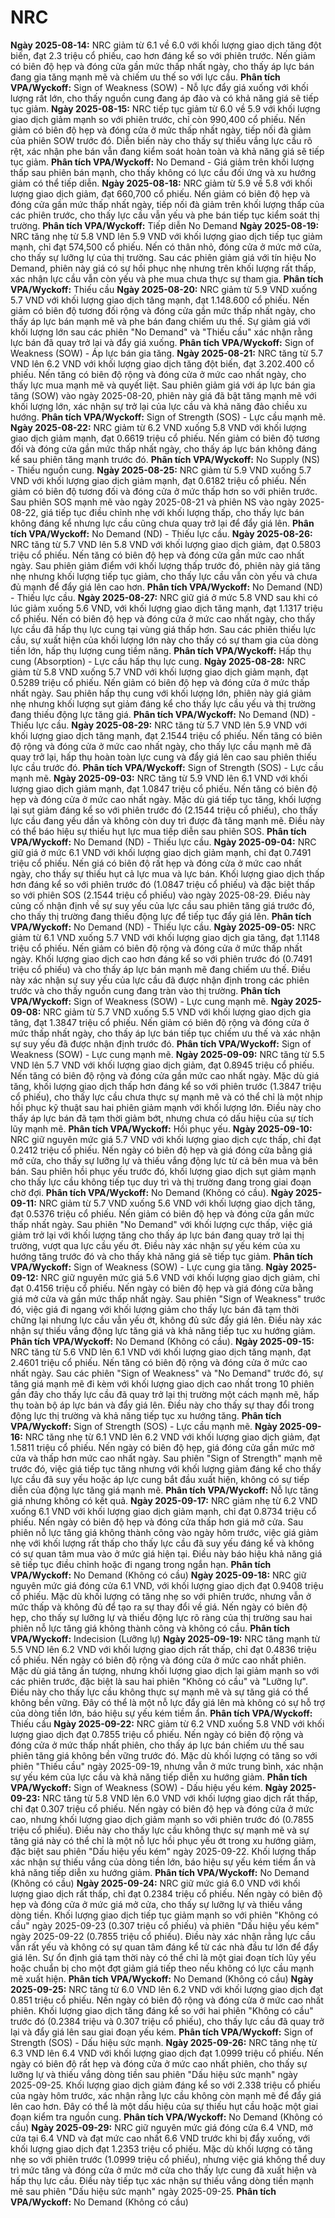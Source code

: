 # NRC

**Ngày 2025-08-14:** NRC giảm từ 6.1 về 6.0 với khối lượng giao dịch tăng đột biến, đạt 2.3 triệu cổ phiếu, cao hơn đáng kể so với phiên trước. Nến giảm có biên độ hẹp và đóng cửa gần mức thấp nhất ngày, cho thấy áp lực bán đang gia tăng mạnh mẽ và chiếm ưu thế so với lực cầu. **Phân tích VPA/Wyckoff:** Sign of Weakness (SOW) - Nỗ lực đẩy giá xuống với khối lượng rất lớn, cho thấy nguồn cung đang áp đảo và có khả năng giá sẽ tiếp tục giảm.
**Ngày 2025-08-15:** NRC tiếp tục giảm từ 6.0 về 5.9 với khối lượng giao dịch giảm mạnh so với phiên trước, chỉ còn 990,400 cổ phiếu. Nến giảm có biên độ hẹp và đóng cửa ở mức thấp nhất ngày, tiếp nối đà giảm của phiên SOW trước đó. Diễn biến này cho thấy sự thiếu vắng lực cầu rõ rệt, xác nhận phe bán vẫn đang kiểm soát hoàn toàn và khả năng giá sẽ tiếp tục giảm. **Phân tích VPA/Wyckoff:** No Demand - Giá giảm trên khối lượng thấp sau phiên bán mạnh, cho thấy không có lực cầu đối ứng và xu hướng giảm có thể tiếp diễn.
**Ngày 2025-08-18:** NRC giảm từ 5.9 về 5.8 với khối lượng giao dịch giảm, đạt 660,700 cổ phiếu. Nến giảm có biên độ hẹp và đóng cửa gần mức thấp nhất ngày, tiếp nối đà giảm trên khối lượng thấp của các phiên trước, cho thấy lực cầu vẫn yếu và phe bán tiếp tục kiểm soát thị trường. **Phân tích VPA/Wyckoff:** Tiếp diễn No Demand
**Ngày 2025-08-19:** NRC tăng nhẹ từ 5.8 VND lên 5.9 VND với khối lượng giao dịch tiếp tục giảm mạnh, chỉ đạt 574,500 cổ phiếu. Nến có thân nhỏ, đóng cửa ở mức mở cửa, cho thấy sự lưỡng lự của thị trường. Sau các phiên giảm giá với tín hiệu No Demand, phiên này giá có sự hồi phục nhẹ nhưng trên khối lượng rất thấp, xác nhận lực cầu vẫn còn yếu và phe mua chưa thực sự tham gia. **Phân tích VPA/Wyckoff:** Thiếu cầu
**Ngày 2025-08-20:** NRC giảm từ 5.9 VND xuống 5.7 VND với khối lượng giao dịch tăng mạnh, đạt 1.148.600 cổ phiếu. Nến giảm có biên độ tương đối rộng và đóng cửa gần mức thấp nhất ngày, cho thấy áp lực bán mạnh mẽ và phe bán đang chiếm ưu thế. Sự giảm giá với khối lượng lớn sau các phiên "No Demand" và "Thiếu cầu" xác nhận rằng lực bán đã quay trở lại và đẩy giá xuống. **Phân tích VPA/Wyckoff:** Sign of Weakness (SOW) - Áp lực bán gia tăng.
**Ngày 2025-08-21:** NRC tăng từ 5.7 VND lên 6.2 VND với khối lượng giao dịch tăng đột biến, đạt 3.202.400 cổ phiếu. Nến tăng có biên độ rộng và đóng cửa ở mức cao nhất ngày, cho thấy lực mua mạnh mẽ và quyết liệt. Sau phiên giảm giá với áp lực bán gia tăng (SOW) vào ngày 2025-08-20, phiên này giá đã bật tăng mạnh mẽ với khối lượng lớn, xác nhận sự trở lại của lực cầu và khả năng đảo chiều xu hướng. **Phân tích VPA/Wyckoff:** Sign of Strength (SOS) - Lực cầu mạnh mẽ.
**Ngày 2025-08-22:** NRC giảm từ 6.2 VND xuống 5.8 VND với khối lượng giao dịch giảm mạnh, đạt 0.6619 triệu cổ phiếu. Nến giảm có biên độ tương đối và đóng cửa gần mức thấp nhất ngày, cho thấy áp lực bán không đáng kể sau phiên tăng mạnh trước đó. **Phân tích VPA/Wyckoff:** No Supply (NS) - Thiếu nguồn cung.
**Ngày 2025-08-25:** NRC giảm từ 5.9 VND xuống 5.7 VND với khối lượng giao dịch giảm mạnh, đạt 0.6182 triệu cổ phiếu. Nến giảm có biên độ tương đối và đóng cửa ở mức thấp hơn so với phiên trước. Sau phiên SOS mạnh mẽ vào ngày 2025-08-21 và phiên NS vào ngày 2025-08-22, giá tiếp tục điều chỉnh nhẹ với khối lượng thấp, cho thấy lực bán không đáng kể nhưng lực cầu cũng chưa quay trở lại để đẩy giá lên. **Phân tích VPA/Wyckoff:** No Demand (ND) - Thiếu lực cầu.
**Ngày 2025-08-26:** NRC tăng từ 5.7 VND lên 5.8 VND với khối lượng giao dịch giảm, đạt 0.5803 triệu cổ phiếu. Nến tăng có biên độ hẹp và đóng cửa gần mức cao nhất ngày. Sau phiên giảm điểm với khối lượng thấp trước đó, phiên này giá tăng nhẹ nhưng khối lượng tiếp tục giảm, cho thấy lực cầu vẫn còn yếu và chưa đủ mạnh để đẩy giá lên cao hơn. **Phân tích VPA/Wyckoff:** No Demand (ND) - Thiếu lực cầu.
**Ngày 2025-08-27:** NRC giữ giá ở mức 5.8 VND sau khi có lúc giảm xuống 5.6 VND, với khối lượng giao dịch tăng mạnh, đạt 1.1317 triệu cổ phiếu. Nến có biên độ hẹp và đóng cửa ở mức cao nhất ngày, cho thấy lực cầu đã hấp thụ lực cung tại vùng giá thấp hơn. Sau các phiên thiếu lực cầu, sự xuất hiện của khối lượng lớn này cho thấy có sự tham gia của dòng tiền lớn, hấp thụ lượng cung tiềm năng. **Phân tích VPA/Wyckoff:** Hấp thụ cung (Absorption) - Lực cầu hấp thụ lực cung.
**Ngày 2025-08-28:** NRC giảm từ 5.8 VND xuống 5.7 VND với khối lượng giao dịch giảm mạnh, đạt 0.5289 triệu cổ phiếu. Nến giảm có biên độ hẹp và đóng cửa ở mức thấp nhất ngày. Sau phiên hấp thụ cung với khối lượng lớn, phiên này giá giảm nhẹ nhưng khối lượng sụt giảm đáng kể cho thấy lực cầu yếu và thị trường đang thiếu động lực tăng giá. **Phân tích VPA/Wyckoff:** No Demand (ND) - Thiếu lực cầu.
**Ngày 2025-08-29:** NRC tăng từ 5.7 VND lên 5.9 VND với khối lượng giao dịch tăng mạnh, đạt 2.1544 triệu cổ phiếu. Nến tăng có biên độ rộng và đóng cửa ở mức cao nhất ngày, cho thấy lực cầu mạnh mẽ đã quay trở lại, hấp thụ hoàn toàn lực cung và đẩy giá lên cao sau phiên thiếu lực cầu trước đó. **Phân tích VPA/Wyckoff:** Sign of Strength (SOS) - Lực cầu mạnh mẽ.
**Ngày 2025-09-03:** NRC tăng từ 5.9 VND lên 6.1 VND với khối lượng giao dịch giảm mạnh, đạt 1.0847 triệu cổ phiếu. Nến tăng có biên độ hẹp và đóng cửa ở mức cao nhất ngày. Mặc dù giá tiếp tục tăng, khối lượng lại sụt giảm đáng kể so với phiên trước đó (2.1544 triệu cổ phiếu), cho thấy lực cầu đang yếu dần và không còn duy trì được đà tăng mạnh mẽ. Điều này có thể báo hiệu sự thiếu hụt lực mua tiếp diễn sau phiên SOS. **Phân tích VPA/Wyckoff:** No Demand (ND) - Thiếu lực cầu.
**Ngày 2025-09-04:** NRC giữ giá ở mức 6.1 VND với khối lượng giao dịch giảm mạnh, chỉ đạt 0.7491 triệu cổ phiếu. Nến giá có biên độ rất hẹp và đóng cửa ở mức cao nhất ngày, cho thấy sự thiếu hụt cả lực mua và lực bán. Khối lượng giao dịch thấp hơn đáng kể so với phiên trước đó (1.0847 triệu cổ phiếu) và đặc biệt thấp so với phiên SOS (2.1544 triệu cổ phiếu) vào ngày 2025-08-29. Điều này củng cố nhận định về sự suy yếu của lực cầu sau phiên tăng giá trước đó, cho thấy thị trường đang thiếu động lực để tiếp tục đẩy giá lên. **Phân tích VPA/Wyckoff:** No Demand (ND) - Thiếu lực cầu.
**Ngày 2025-09-05:** NRC giảm từ 6.1 VND xuống 5.7 VND với khối lượng giao dịch gia tăng, đạt 1.1148 triệu cổ phiếu. Nến giảm có biên độ rộng và đóng cửa ở mức thấp nhất ngày. Khối lượng giao dịch cao hơn đáng kể so với phiên trước đó (0.7491 triệu cổ phiếu) và cho thấy áp lực bán mạnh mẽ đang chiếm ưu thế. Điều này xác nhận sự suy yếu của lực cầu đã được nhận định trong các phiên trước và cho thấy nguồn cung đang tràn vào thị trường. **Phân tích VPA/Wyckoff:** Sign of Weakness (SOW) - Lực cung mạnh mẽ.
**Ngày 2025-09-08:** NRC giảm từ 5.7 VND xuống 5.5 VND với khối lượng giao dịch gia tăng, đạt 1.3847 triệu cổ phiếu. Nến giảm có biên độ rộng và đóng cửa ở mức thấp nhất ngày, cho thấy áp lực bán tiếp tục chiếm ưu thế và xác nhận sự suy yếu đã được nhận định trước đó. **Phân tích VPA/Wyckoff:** Sign of Weakness (SOW) - Lực cung mạnh mẽ.
**Ngày 2025-09-09:** NRC tăng từ 5.5 VND lên 5.7 VND với khối lượng giao dịch giảm, đạt 0.8945 triệu cổ phiếu. Nến tăng có biên độ rộng và đóng cửa gần mức cao nhất ngày. Mặc dù giá tăng, khối lượng giao dịch thấp hơn đáng kể so với phiên trước (1.3847 triệu cổ phiếu), cho thấy lực cầu chưa thực sự mạnh mẽ và có thể chỉ là một nhịp hồi phục kỹ thuật sau hai phiên giảm mạnh với khối lượng lớn. Điều này cho thấy áp lực bán đã tạm thời giảm bớt, nhưng chưa có dấu hiệu của sự tích lũy mạnh mẽ. **Phân tích VPA/Wyckoff:** Hồi phục yếu.
**Ngày 2025-09-10:** NRC giữ nguyên mức giá 5.7 VND với khối lượng giao dịch cực thấp, chỉ đạt 0.2412 triệu cổ phiếu. Nến ngày có biên độ hẹp và giá đóng cửa bằng giá mở cửa, cho thấy sự lưỡng lự và thiếu vắng động lực từ cả bên mua và bên bán. Sau phiên hồi phục yếu trước đó, khối lượng giao dịch sụt giảm mạnh cho thấy lực cầu không tiếp tục duy trì và thị trường đang trong giai đoạn chờ đợi. **Phân tích VPA/Wyckoff:** No Demand (Không có cầu).
**Ngày 2025-09-11:** NRC giảm từ 5.7 VND xuống 5.6 VND với khối lượng giao dịch tăng, đạt 0.5376 triệu cổ phiếu. Nến giảm có biên độ hẹp và đóng cửa gần mức thấp nhất ngày. Sau phiên "No Demand" với khối lượng cực thấp, việc giá giảm trở lại với khối lượng tăng cho thấy áp lực bán đang quay trở lại thị trường, vượt qua lực cầu yếu ớt. Điều này xác nhận sự yếu kém của xu hướng tăng trước đó và cho thấy khả năng giá sẽ tiếp tục giảm. **Phân tích VPA/Wyckoff:** Sign of Weakness (SOW) - Lực cung gia tăng.
**Ngày 2025-09-12:** NRC giữ nguyên mức giá 5.6 VND với khối lượng giao dịch giảm, chỉ đạt 0.4156 triệu cổ phiếu. Nến ngày có biên độ hẹp và giá đóng cửa bằng giá mở cửa và gần mức thấp nhất ngày. Sau phiên "Sign of Weakness" trước đó, việc giá đi ngang với khối lượng giảm cho thấy lực bán đã tạm thời chững lại nhưng lực cầu vẫn yếu ớt, không đủ sức đẩy giá lên. Điều này xác nhận sự thiếu vắng động lực tăng giá và khả năng tiếp tục xu hướng giảm. **Phân tích VPA/Wyckoff:** No Demand (Không có cầu).
**Ngày 2025-09-15:** NRC tăng từ 5.6 VND lên 6.1 VND với khối lượng giao dịch tăng mạnh, đạt 2.4601 triệu cổ phiếu. Nến tăng có biên độ rộng và đóng cửa ở mức cao nhất ngày. Sau các phiên "Sign of Weakness" và "No Demand" trước đó, sự tăng giá mạnh mẽ đi kèm với khối lượng giao dịch cao nhất trong 10 phiên gần đây cho thấy lực cầu đã quay trở lại thị trường một cách mạnh mẽ, hấp thụ toàn bộ áp lực bán và đẩy giá lên. Điều này cho thấy sự thay đổi trong động lực thị trường và khả năng tiếp tục xu hướng tăng. **Phân tích VPA/Wyckoff:** Sign of Strength (SOS) - Lực cầu mạnh mẽ.
**Ngày 2025-09-16:** NRC tăng nhẹ từ 6.1 VND lên 6.2 VND với khối lượng giao dịch giảm, đạt 1.5811 triệu cổ phiếu. Nến ngày có biên độ hẹp, giá đóng cửa gần mức mở cửa và thấp hơn mức cao nhất ngày. Sau phiên "Sign of Strength" mạnh mẽ trước đó, việc giá tiếp tục tăng nhưng với khối lượng giảm đáng kể cho thấy lực cầu đã suy yếu hoặc áp lực cung bắt đầu xuất hiện, không có sự tiếp diễn của động lực tăng giá mạnh mẽ. **Phân tích VPA/Wyckoff:** Nỗ lực tăng giá nhưng không có kết quả.
**Ngày 2025-09-17:** NRC giảm nhẹ từ 6.2 VND xuống 6.1 VND với khối lượng giao dịch giảm mạnh, chỉ đạt 0.8734 triệu cổ phiếu. Nến ngày có biên độ hẹp và đóng cửa thấp hơn giá mở cửa. Sau phiên nỗ lực tăng giá không thành công vào ngày hôm trước, việc giá giảm nhẹ với khối lượng rất thấp cho thấy lực cầu đã suy yếu đáng kể và không có sự quan tâm mua vào ở mức giá hiện tại. Điều này báo hiệu khả năng giá sẽ tiếp tục điều chỉnh hoặc đi ngang trong ngắn hạn. **Phân tích VPA/Wyckoff:** No Demand (Không có cầu)
**Ngày 2025-09-18:** NRC giữ nguyên mức giá đóng cửa 6.1 VND, với khối lượng giao dịch đạt 0.9408 triệu cổ phiếu. Mặc dù khối lượng có tăng nhẹ so với phiên trước, nhưng vẫn ở mức thấp và không đủ để tạo ra sự thay đổi về giá. Nến ngày có biên độ hẹp, cho thấy sự lưỡng lự và thiếu động lực rõ ràng của thị trường sau hai phiên nỗ lực tăng giá không thành công và không có cầu. **Phân tích VPA/Wyckoff:** Indecision (Lưỡng lự)
**Ngày 2025-09-19:** NRC tăng mạnh từ 5.5 VND lên 6.2 VND với khối lượng giao dịch rất thấp, chỉ đạt 0.4836 triệu cổ phiếu. Nến ngày có biên độ rộng và đóng cửa ở mức cao nhất phiên. Mặc dù giá tăng ấn tượng, nhưng khối lượng giao dịch lại giảm mạnh so với các phiên trước, đặc biệt là sau hai phiên "Không có cầu" và "Lưỡng lự". Điều này cho thấy lực cầu không thực sự mạnh mẽ và sự tăng giá có thể không bền vững. Đây có thể là một nỗ lực đẩy giá lên mà không có sự hỗ trợ của dòng tiền lớn, báo hiệu sự yếu kém tiềm ẩn. **Phân tích VPA/Wyckoff:** Thiếu cầu
**Ngày 2025-09-22:** NRC giảm từ 6.2 VND xuống 5.8 VND với khối lượng giao dịch đạt 0.7855 triệu cổ phiếu. Nến ngày có biên độ rộng và đóng cửa ở mức thấp nhất phiên, cho thấy áp lực bán chiếm ưu thế sau phiên tăng giá không bền vững trước đó. Mặc dù khối lượng có tăng so với phiên "Thiếu cầu" ngày 2025-09-19, nhưng vẫn ở mức trung bình, xác nhận sự yếu kém của lực cầu và khả năng tiếp diễn xu hướng giảm. **Phân tích VPA/Wyckoff:** Sign of Weakness (SOW) - Dấu hiệu yếu kém.
**Ngày 2025-09-23:** NRC tăng từ 5.8 VND lên 6.0 VND với khối lượng giao dịch rất thấp, chỉ đạt 0.307 triệu cổ phiếu. Nến ngày có biên độ hẹp và đóng cửa ở mức cao, nhưng khối lượng giao dịch giảm mạnh so với phiên trước đó (0.7855 triệu cổ phiếu). Điều này cho thấy lực cầu không thực sự mạnh mẽ và sự tăng giá này có thể chỉ là một nỗ lực hồi phục yếu ớt trong xu hướng giảm, đặc biệt sau phiên "Dấu hiệu yếu kém" ngày 2025-09-22. Khối lượng thấp xác nhận sự thiếu vắng của dòng tiền lớn, báo hiệu sự yếu kém tiềm ẩn và khả năng tiếp diễn xu hướng giảm. **Phân tích VPA/Wyckoff:** No Demand (Không có cầu)
**Ngày 2025-09-24:** NRC giữ mức giá 6.0 VND với khối lượng giao dịch rất thấp, chỉ đạt 0.2384 triệu cổ phiếu. Nến ngày có biên độ hẹp và đóng cửa ở mức giá mở cửa, cho thấy sự lưỡng lự và thiếu vắng dòng tiền. Khối lượng giao dịch tiếp tục giảm mạnh so với phiên "Không có cầu" ngày 2025-09-23 (0.307 triệu cổ phiếu) và phiên "Dấu hiệu yếu kém" ngày 2025-09-22 (0.7855 triệu cổ phiếu). Điều này xác nhận rằng lực cầu vẫn rất yếu và không có sự quan tâm đáng kể từ các nhà đầu tư lớn để đẩy giá lên. Sự ổn định giá tạm thời này có thể chỉ là một giai đoạn tích lũy yếu hoặc chuẩn bị cho một đợt giảm giá tiếp theo nếu không có lực cầu mạnh mẽ xuất hiện. **Phân tích VPA/Wyckoff:** No Demand (Không có cầu)
**Ngày 2025-09-25:** NRC tăng từ 6.0 VND lên 6.2 VND với khối lượng giao dịch đạt 0.851 triệu cổ phiếu. Nến ngày có biên độ rộng và đóng cửa ở mức cao nhất phiên. Khối lượng giao dịch tăng đáng kể so với hai phiên "Không có cầu" trước đó (0.2384 triệu và 0.307 triệu cổ phiếu), cho thấy lực cầu đã quay trở lại và đẩy giá lên sau giai đoạn yếu kém. **Phân tích VPA/Wyckoff:** Sign of Strength (SOS) - Dấu hiệu sức mạnh.
**Ngày 2025-09-26:** NRC tăng nhẹ từ 6.3 VND lên 6.4 VND với khối lượng giao dịch đạt 1.0999 triệu cổ phiếu. Nến ngày có biên độ rất hẹp và đóng cửa ở mức cao nhất phiên, cho thấy sự lưỡng lự và thiếu vắng dòng tiền sau phiên "Dấu hiệu sức mạnh" ngày 2025-09-25. Khối lượng giao dịch giảm đáng kể so với 2.338 triệu cổ phiếu của ngày hôm trước, xác nhận rằng lực cầu không còn mạnh mẽ để đẩy giá lên cao hơn. Đây có thể là một dấu hiệu của sự thiếu hụt cầu hoặc một giai đoạn kiểm tra nguồn cung. **Phân tích VPA/Wyckoff:** No Demand (Không có cầu)
**Ngày 2025-09-29:** NRC giữ nguyên mức giá đóng cửa 6.4 VND, mở cửa tại 6.4 VND và đạt mức cao nhất 6.6 VND trước khi bị đẩy xuống, với khối lượng giao dịch đạt 1.2353 triệu cổ phiếu. Mặc dù khối lượng có tăng nhẹ so với phiên trước (1.0999 triệu cổ phiếu), nhưng việc giá không thể duy trì mức tăng và đóng cửa ở mức mở cửa cho thấy lực cung đã xuất hiện và hấp thụ lực cầu. Điều này tiếp tục xác nhận sự thiếu vắng dòng tiền mạnh mẽ sau phiên "Dấu hiệu sức mạnh" ngày 2025-09-25. **Phân tích VPA/Wyckoff:** No Demand (Không có cầu)
